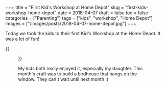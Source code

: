 +++
title = "First Kid's Workshop at Home Depot"
slug = "first-kids-workshop-home-depot"
date = 2018-04-07
draft = false
toc = false
categories = ["Parenting"]
tags = ["kids", "workshop", "Home Depot"]
images = ["/images/posts/2018-04-07-home-depot.jpg"]
+++

Today we took the kids to their first Kid's Workshop at the Home Depot. It was a lot of fun!

{{<figure src="/images/posts/2018-04-07-home-depot.jpg" caption="Yay For Home Depot">}}

My kids both really enjoyed it, especially my daughter. This month's craft was to build a birdhouse that hangs on the window. They can't wait until next month :)
